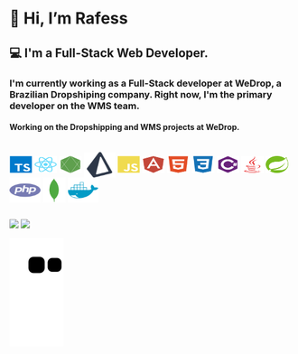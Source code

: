 # 👋 Hi, I’m Rafess
## :computer: I'm a Full-Stack Web Developer. 
### I'm currently working as a Full-Stack developer at WeDrop, a Brazilian Dropshiping company. Right now, I'm the primary developer on the WMS team.
#### Working on the Dropshipping and WMS projects at WeDrop.


<!-- <div>
    <a href="https://vercel.com/rafess"></a>
    <img height="180em" src="https://github-readme-stats.vercel.app/api?username=Rafess&show_icons=true&theme=aura&include_all_commits=true&count_private=true"/>
    <img height="180em" src="https://github-readme-stats.vercel.app/api/top-langs/?username=Rafess&layout=compact&langs_count=16&theme=aura"/>
</div> -->
<div style="display: inline_block"><br>
  <img align="center" alt="Rafess-Ts" height="30" width="40" src="https://raw.githubusercontent.com/devicons/devicon/master/icons/typescript/typescript-plain.svg">
  <img align="center" alt="Rafess-React" height="30" width="40" src="https://raw.githubusercontent.com/devicons/devicon/master/icons/react/react-original.svg">
  <img align="center" alt="Rafess-NodeJs" height="30" width="40" src="https://raw.githubusercontent.com/devicons/devicon/master/icons/nodejs/nodejs-plain.svg">
  <img align="center" alt="Rafess-MongoDb" height="45" width="55" src="https://raw.githubusercontent.com/devicons/devicon/master/icons/prisma/prisma-original.svg">
  <img align="center" alt="Rafess-Js" height="30" width="40" src="https://raw.githubusercontent.com/devicons/devicon/master/icons/javascript/javascript-plain.svg">
  <img align="center" alt="Rafess-Angular" height="30" width="40" src="https://raw.githubusercontent.com/devicons/devicon/master/icons/angularjs/angularjs-plain.svg">
  <img align="center" alt="Rafess-HTML" height="30" width="40" src="https://raw.githubusercontent.com/devicons/devicon/master/icons/html5/html5-plain.svg">
  <img align="center" alt="Rafess-CSS" height="30" width="40" src="https://raw.githubusercontent.com/devicons/devicon/master/icons/css3/css3-plain.svg">
  <img align="center" alt="Rafess-Csharp" height="30" width="40" src="https://raw.githubusercontent.com/devicons/devicon/master/icons/csharp/csharp-plain.svg">
  <img align="center" alt="Rafess-Java" height="30" width="40" src="https://raw.githubusercontent.com/devicons/devicon/master/icons/java/java-plain.svg">
  <img align="center" alt="Rafess-Spring" height="30" width="40" src="https://raw.githubusercontent.com/devicons/devicon/master/icons/spring/spring-original.svg">
  <img align="center" alt="Rafess-php" height="45" width="55" src="https://raw.githubusercontent.com/devicons/devicon/master/icons/php/php-plain.svg">
  <img align="center" alt="Rafess-MongoDb" height="45" width="40" src="https://raw.githubusercontent.com/devicons/devicon/master/icons/mongodb/mongodb-plain.svg">
  <img align="center" alt="Rafess-MongoDb" height="45" width="55" src="https://raw.githubusercontent.com/devicons/devicon/master/icons/docker/docker-plain.svg">
</div>

##

<div> 
  <a href = "mailto:rafadvcoliveira@gmail.com"><img src="https://img.shields.io/badge/-Gmail-%23333?style=for-the-badge&logo=gmail&logoColor=white" target="_blank"></a>
  <a href="https://www.linkedin.com/in/rafess" target="_blank"><img src="https://img.shields.io/badge/-LinkedIn-%230077B5?style=for-the-badge&logo=linkedin&logoColor=white" target="_blank"></a> 
 
  ![Snake animation](https://github.com/Rafess/Rafess/blob/output/github-contribution-grid-snake.svg)
 
</div>


